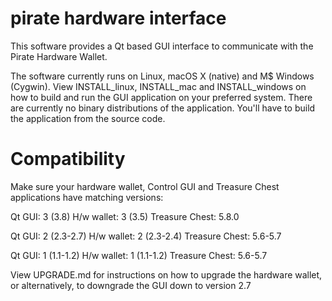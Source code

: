 # pirate hardware interface
This software provides a Qt based GUI interface to communicate with the Pirate Hardware Wallet. 

The software currently runs on Linux, macOS X (native) and M$ Windows (Cygwin). View INSTALL_linux, INSTALL_mac and INSTALL_windows on how to build and run the GUI application on your preferred system.
There are currently no binary distributions of the application. You'll have to build the application from the source code.

Compatibility
=============
Make sure your hardware wallet, Control GUI and Treasure Chest applications have matching versions:

Qt GUI: 3 (3.8)
H/w wallet: 3 (3.5)
Treasure Chest: 5.8.0

Qt GUI: 2 (2.3-2.7)
H/w wallet: 2 (2.3-2.4)
Treasure Chest: 5.6-5.7

Qt GUI: 1 (1.1-1.2)
H/w wallet: 1 (1.1-1.2)
Treasure Chest: 5.6-5.7

View UPGRADE.md for instructions on how to upgrade the hardware wallet, or alternatively, to downgrade the GUI down to version 2.7

